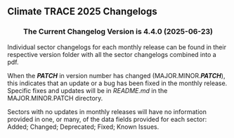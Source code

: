 ## Climate TRACE 2025 Changelogs

<h3 align="center">The Current Changelog Version is 4.4.0 (2025-06-23)</h3>

Individual sector changelogs for each monthly release can be found in their respective version folder with all the sector changelogs combined into a pdf.

When the ***PATCH*** in version number has changed (MAJOR.MINOR.***PATCH***), this indicates that an update or a bug has been fixed in the monthly release. Specific fixes and updates will be in _README.md_ in the MAJOR.MINOR.PATCH directory.

Sectors with no updates in monthly releases will have no information provided in one, or many, of the data fields provided for each sector: 
Added; Changed; Deprecated; Fixed; Known Issues.

